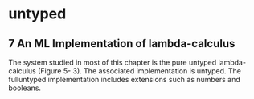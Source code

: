 untyped
========

7 An ML Implementation of lambda-calculus
------------------------------------------

The system studied in most of this chapter is the pure untyped lambda-calculus (Figure 5- 3).  The  associated implementation is untyped.  The fulluntyped implementation includes extensions such as numbers and booleans.
